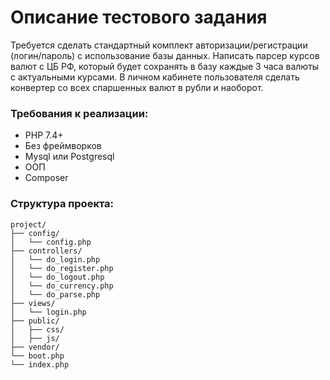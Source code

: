 # Описание тестового задания
Требуется сделать стандартный комплект авторизации/регистрации (логин/пароль) с использование базы данных.
Написать парсер курсов валют с ЦБ РФ, который будет сохранять в базу каждые 3 часа валюты с актуальными курсами.
В личном кабинете пользователя сделать конвертер со всех спаршенных валют в рубли и наоборот.


### Требования к реализации:
- PHP 7.4+
- Без фреймворков
- Mysql или Postgresql
- ООП
- Composer

### Структура проекта:
```
project/
├── config/
│   └── config.php
├── controllers/
│   └── do_login.php
│   └── do_register.php
│   └── do_logout.php
│   └── do_currency.php
│   └── do_parse.php
├── views/
│   └── login.php
├── public/
│   ├── css/
│   ├── js/
├── vendor/
└── boot.php
└── index.php
```
